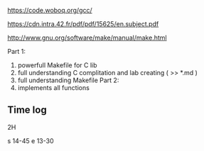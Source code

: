 https://code.woboq.org/gcc/

https://cdn.intra.42.fr/pdf/pdf/15625/en.subject.pdf

http://www.gnu.org/software/make/manual/make.html

Part 1:
1) powerfull Makefile for C lib
2) full understanding C complitation and lab creating ( >> *.md )
3) full understanding Makefile
Part 2:
1) implements all functions


## Time log
2H

s 14-45
e 13-30

